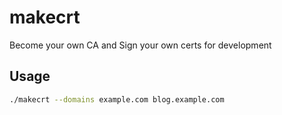 # makecrt
Become your own CA and Sign your own certs for development


## Usage
```bash
./makecrt --domains example.com blog.example.com
```